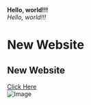**Hello, world!!!** </br>
*Hello, world!!!* </br>
# New Website
## New Website
[Click Here](/MyName.md) </br>
![Image](https://www.google.com/url?sa=i&url=https%3A%2F%2Fwww.pngegg.com%2Fen%2Fpng-dktet&psig=AOvVaw1NwqnO8Ox5yHe6vO4Q8StO&ust=1673569310778000&source=images&cd=vfe&ved=0CA8QjRxqFwoTCLj__9PhwPwCFQAAAAAdAAAAABAE)
